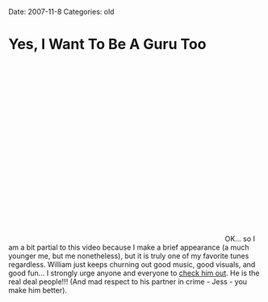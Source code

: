 Date: 2007-11-8
Categories: old

# Yes, I Want To Be A Guru Too

<object width="425" height="355"><param name="movie" value="http://www.youtube.com/v/aQuFec-eDOA&rel=1"></param><param name="wmode" value="transparent"></param><embed src="http://www.youtube.com/v/aQuFec-eDOA&rel=1" type="application/x-shockwave-flash" wmode="transparent" width="425" height="355"></embed></object>
OK... so I am a bit partial to this video because I make a brief appearance (a much younger me, but me nonetheless), but it is truly one of my favorite tunes regardless.  William just keeps churning out good music, good visuals, and good fun... I strongly urge anyone and everyone to <a href="http://fuzzontheapple.com">check him out</a>.  He is the real deal people!!! (And mad respect to his partner in crime - Jess - you make him better).
